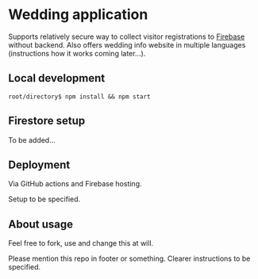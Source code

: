 # Wedding application

Supports relatively secure way to collect visitor registrations to [Firebase](https://firebase.google.com/) without backend. Also offers wedding info website in multiple languages (instructions how it works coming later...).

## Local development

```
root/directory$ npm install && npm start
```

## Firestore setup

To be added...

## Deployment

Via GitHub actions and Firebase hosting.

Setup to be specified.

## About usage

Feel free to fork, use and change this at will. 

Please mention this repo in footer or something. Clearer instructions to be specified.